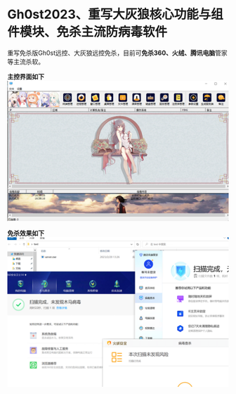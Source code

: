 # Gh0st2023、重写大灰狼核心功能与组件模块、免杀主流防病毒软件
重写免杀版Gh0st远控、大灰狼远控免杀，目前可**免杀360、火绒、腾讯电脑**管家等主流杀软。

**主控界面如下**
![image](./img/im1.png)

**免杀效果如下**
![image2](./img/im2.png)
